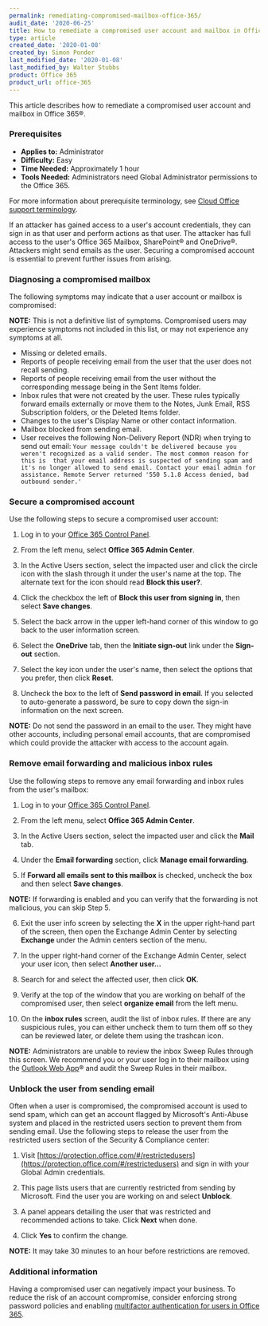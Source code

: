 ```yaml
---
permalink: remediating-compromised-mailbox-office-365/
audit_date: '2020-06-25'
title: How to remediate a compromised user account and mailbox in Office 365
type: article
created_date: '2020-01-08'
created_by: Simon Ponder
last_modified_date: '2020-01-08'
last_modified_by: Walter Stubbs
product: Office 365
product_url: office-365
---
```


This article describes how to remediate a compromised user account and mailbox in Office 365&reg;.

### Prerequisites

- **Applies to:** Administrator
- **Difficulty:** Easy
- **Time Needed:** Approximately 1 hour
- **Tools Needed:** Administrators need Global Administrator permissions to the Office 365.

For more information about prerequisite terminology, see [Cloud Office support terminology](/support/how-to/cloud-office-support-terminology).

If an attacker has gained access to a user's account credentials, they can sign in as that user and perform actions as that user. The attacker has full access to the user's Office 365 Mailbox, SharePoint&reg; and OneDrive&reg;. Attackers might send emails as the user. Securing a compromised account is essential to prevent further issues from arising.

### Diagnosing a compromised mailbox

The following symptoms may indicate that a user account or mailbox is compromised:

**NOTE:** This is not a definitive list of symptoms. Compromised users may experience symptoms not included in this list, or may not experience any symptoms at all.

  - Missing or deleted emails.
  - Reports of people receiving email from the user that the user does not recall sending.
  - Reports of people receiving email from the user without the corresponding message being in the Sent Items folder.
  - Inbox rules that were not created by the user. These rules typically forward emails externally or move them to the Notes,   Junk Email, RSS Subscription folders, or the Deleted Items folder.
  - Changes to the user's Display Name or other contact information.
  - Mailbox blocked from sending email.
  - User receives the following Non-Delivery Report (NDR) when trying to send out email:
    `Your message couldn't be delivered because you weren't recognized as a valid sender. The most common reason for this is  that your email address is suspected of sending spam and it's no longer allowed to send email. Contact your email admin for assistance. Remote Server returned '550 5.1.8 Access denied, bad outbound sender.'`

### Secure a compromised account

Use the following steps to secure a compromised user account:

1.	Log in to your [Office 365 Control Panel](https://office365.cp.rackspace.com).

2.	From the left menu, select **Office 365 Admin Center**.

3.  In the Active Users section, select the impacted user and click the circle icon with the slash through it under the user's name at the top. The alternate text for the icon should read **Block this user?**.

4.  Click the checkbox the left of **Block this user from signing in**, then select **Save changes**.

5.  Select the back arrow in the upper left-hand corner of this window to go back to the user information screen.

6.  Select the **OneDrive** tab, then the **Initiate sign-out** link under the **Sign-out** section.

7.  Select the key icon under the user's name, then select the options that you prefer, then click **Reset**.

8.  Uncheck the box to the left of **Send password in email**. If you selected to auto-generate a password, be sure to copy down the sign-in information on the next screen.

**NOTE:** Do not send the password in an email to the user. They might have other accounts, including personal email accounts, that are compromised which could provide the attacker with access to the account again.

### Remove email forwarding and malicious inbox rules

Use the following steps to remove any email forwarding and inbox rules from the user's mailbox:

1.	Log in to your [Office 365 Control Panel](https://office365.cp.rackspace.com).

2.	From the left menu, select **Office 365 Admin Center**.

3.  In the Active Users section, select the impacted user and click the **Mail** tab.

4.  Under the **Email forwarding** section, click **Manage email forwarding**.

5.  If **Forward all emails sent to this mailbox** is checked, uncheck the box and then select **Save changes**.

**NOTE:** If forwarding is enabled and you can verify that the forwarding is not malicious, you can skip Step 5.

6.  Exit the user info screen by selecting the **X** in the upper right-hand part of the screen, then open the Exchange Admin Center by selecting **Exchange** under the Admin centers section of the menu.

7.  In the upper right-hand corner of the Exchange Admin Center, select your user icon, then select **Another user...**

8.  Search for and select the affected user, then click **OK**.

9.  Verify at the top of the window that you are working on behalf of the compromised user, then select **organize email** from the left menu.

10.  On the **inbox rules** screen, audit the list of inbox rules. If there are any suspicious rules, you can either uncheck them to turn them off so they can be reviewed later, or delete them using the trashcan icon.

**NOTE:** Administrators are unable to review the inbox Sweep Rules through this screen. We recommend you or your user log in to their mailbox using the [Outlook Web App](https://outlook.office.com)&reg; and audit the Sweep Rules in their mailbox.

### Unblock the user from sending email

Often when a user is compromised, the compromised account is used to send spam, which can get an account flagged by Microsoft's Anti-Abuse system and placed in the restricted users section to prevent them from sending email. Use the following steps to release the user from the restricted users section of the Security & Compliance center:

1.	Visit [https://protection.office.com/#/restrictedusers](https://protection.office.com/#/restrictedusers) and sign in with your Global Admin credentials.

2.	This page lists users that are currently restricted from sending by Microsoft. Find the user you are working on and select **Unblock**.

3.  A panel appears detailing the user that was restricted and recommended actions to take. Click **Next** when done.

4.  Click **Yes** to confirm the change.

**NOTE:** It may take 30 minutes to an hour before restrictions are removed.

### Additional information

Having a compromised user can negatively impact your business. To reduce the risk of an account compromise, consider enforcing strong password policies and enabling [multifactor authentication for users in Office 365](/support/how-to/manage-multifactor-authentication-for-users-in-office-365/).
